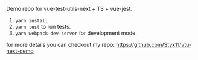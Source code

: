 Demo repo for vue-test-utils-next + TS + vue-jest.

1. `yarn install`
2. `yarn test` to run tests.
3. `yarn webpack-dev-server` for development mode.

for more details you can checkout my repo:
https://github.com/Styx11/vtu-next-demo
